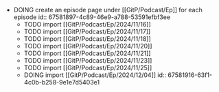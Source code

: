 - DOING create an episode page under [[GitP/Podcast/Ep]] for each episode
  id:: 67581897-4c89-46e9-a788-53591efbf3ee
	- TODO import [[GitP/Podcast/Ep/2024/11/16]]
	- TODO import [[GitP/Podcast/Ep/2024/11/17]]
	- TODO import [[GitP/Podcast/Ep/2024/11/18]]
	- TODO import [[GitP/Podcast/Ep/2024/11/20]]
	- TODO import [[GitP/Podcast/Ep/2024/11/21]]
	- TODO import [[GitP/Podcast/Ep/2024/11/23]]
	- TODO import [[GitP/Podcast/Ep/2024/11/25]]
	- DOING import [[GitP/Podcast/Ep/2024/12/04]]
	  id:: 67581916-63f1-4c0b-b258-9e1e7d5403e1